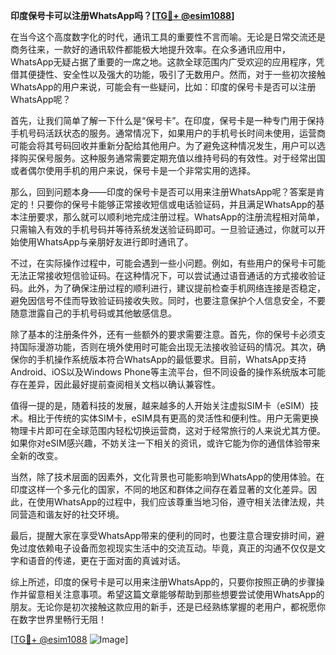 **印度保号卡可以注册WhatsApp吗？[[TG💪+ @esim1088](https://t.me/s/esim1088)]**

在当今这个高度数字化的时代，通讯工具的重要性不言而喻。无论是日常交流还是商务往来，一款好的通讯软件都能极大地提升效率。在众多通讯应用中，WhatsApp无疑占据了重要的一席之地。这款全球范围内广受欢迎的应用程序，凭借其便捷性、安全性以及强大的功能，吸引了无数用户。然而，对于一些初次接触WhatsApp的用户来说，可能会有一些疑问，比如：印度的保号卡是否可以注册WhatsApp呢？

首先，让我们简单了解一下什么是“保号卡”。在印度，保号卡是一种专门用于保持手机号码活跃状态的服务。通常情况下，如果用户的手机号长时间未使用，运营商可能会将其号码回收并重新分配给其他用户。为了避免这种情况发生，用户可以选择购买保号服务。这种服务通常需要定期充值以维持号码的有效性。对于经常出国或者偶尔使用手机的用户来说，保号卡是一个非常实用的选择。

那么，回到问题本身——印度的保号卡是否可以用来注册WhatsApp呢？答案是肯定的！只要你的保号卡能够正常接收短信或电话验证码，并且满足WhatsApp的基本注册要求，那么就可以顺利地完成注册过程。WhatsApp的注册流程相对简单，只需输入有效的手机号码并等待系统发送验证码即可。一旦验证通过，你就可以开始使用WhatsApp与亲朋好友进行即时通讯了。

不过，在实际操作过程中，可能会遇到一些小问题。例如，有些用户的保号卡可能无法正常接收短信验证码。在这种情况下，可以尝试通过语音通话的方式接收验证码。此外，为了确保注册过程的顺利进行，建议提前检查手机网络连接是否稳定，避免因信号不佳而导致验证码接收失败。同时，也要注意保护个人信息安全，不要随意泄露自己的手机号码或其他敏感信息。

除了基本的注册条件外，还有一些额外的要求需要注意。首先，你的保号卡必须支持国际漫游功能，否则在境外使用时可能会出现无法接收验证码的情况。其次，确保你的手机操作系统版本符合WhatsApp的最低要求。目前，WhatsApp支持Android、iOS以及Windows Phone等主流平台，但不同设备的操作系统版本可能存在差异，因此最好提前查阅相关文档以确认兼容性。

值得一提的是，随着科技的发展，越来越多的人开始关注虚拟SIM卡（eSIM）技术。相比于传统的实体SIM卡，eSIM具有更高的灵活性和便利性。用户无需更换物理卡片即可在全球范围内轻松切换运营商，这对于经常旅行的人来说尤其方便。如果你对eSIM感兴趣，不妨关注一下相关的资讯，或许它能为你的通信体验带来全新的改变。

当然，除了技术层面的因素外，文化背景也可能影响到WhatsApp的使用体验。在印度这样一个多元化的国家，不同的地区和群体之间存在着显著的文化差异。因此，在使用WhatsApp的过程中，我们应该尊重当地习俗，遵守相关法律法规，共同营造和谐友好的社交环境。

最后，提醒大家在享受WhatsApp带来的便利的同时，也要注意合理安排时间，避免过度依赖电子设备而忽视现实生活中的交流互动。毕竟，真正的沟通不仅仅是文字和语音的传递，更在于面对面的真诚对话。

综上所述，印度的保号卡是可以用来注册WhatsApp的，只要你按照正确的步骤操作并留意相关注意事项。希望这篇文章能够帮助到那些想要尝试使用WhatsApp的朋友。无论你是初次接触这款应用的新手，还是已经熟练掌握的老用户，都祝愿你在数字世界里畅行无阻！

[[TG💪+ @esim1088](https://t.me/s/esim1088) ![Image](https://i.postimg.cc/4NQfJmqS/Snipaste-2025-05-13-00-14-12.png)]